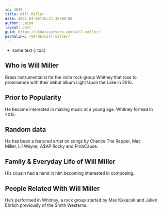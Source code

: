 ```yaml
---
id: 3649
title: Will Miller
date: 2021-04-06T10:24:35+00:00
author: Laima
layout: post
guid: https://ukdataservers.com/will-miller/
permalink: /04/06/will-miller/
---
```


* some text
{: toc}


## Who is Will Miller
                  
                  
                  
Brass instrumentalist for the indie rock group Whitney that rose to prominence with their debut album Light Upon the Lake in 2016.
                  
              
            
              
            
                
                
                
## Prior to Popularity
                  
                  
                  
He became interested in making music at a young age. Whitney formed in 2015.
                  
              
            
              
            
                
                
                
## Random data
                  
                  
                  
He has been a featured artist on songs by Chance The Rapper, Mac Miller, Lil Wayne, A$AP Rocky and ProbCause.
                  
              
            
              
            
                
                
                
## Family & Everyday Life of Will Miller
                  
                  
                  
His cousin had a hand in him becoming interested in composing.
                  
              
            
              
            
                
                
                
## People Related With Will Miller
                  
                  
                  
He&#8217;s performed in Whitney, a rock group started by Max Kakacek and Julien Ehrlich previously of the Smith Westerns. 
                  
              
            
              
            
                
              
            
              
              
            
            
              
            
          
          
          